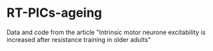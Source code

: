 # RT-PICs-ageing

Data and code from the article "Intrinsic motor neurone excitability is increased after resistance training in older adults"

